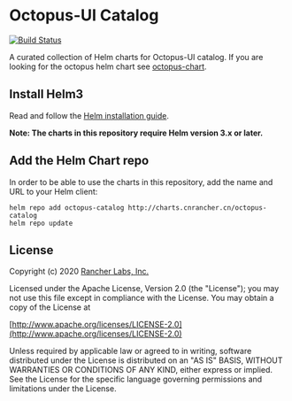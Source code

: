 # Octopus-UI Catalog
[![Build Status](http://drone-pandaria.cnrancher.com/api/badges/cnrancher/octopus-charts/status.svg)](http://drone-pandaria.cnrancher.com/cnrancher/octopus-charts)

A curated collection of Helm charts for Octopus-UI catalog. If you are looking for the octopus helm chart see [octopus-chart](https://github.com/cnrancher/octopus-chart).

## Install Helm3

Read and follow the [Helm installation guide](https://helm.sh/docs/intro/install/).

**Note: The charts in this repository require Helm version 3.x or later.**

## Add the Helm Chart repo

In order to be able to use the charts in this repository, add the name and URL to your Helm client:

```console
helm repo add octopus-catalog http://charts.cnrancher.cn/octopus-catalog
helm repo update
```

## License
Copyright (c) 2020 [Rancher Labs, Inc.](http://rancher.com)

Licensed under the Apache License, Version 2.0 (the "License");
you may not use this file except in compliance with the License.
You may obtain a copy of the License at

[http://www.apache.org/licenses/LICENSE-2.0](http://www.apache.org/licenses/LICENSE-2.0)

Unless required by applicable law or agreed to in writing, software
distributed under the License is distributed on an "AS IS" BASIS,
WITHOUT WARRANTIES OR CONDITIONS OF ANY KIND, either express or implied.
See the License for the specific language governing permissions and
limitations under the License.
